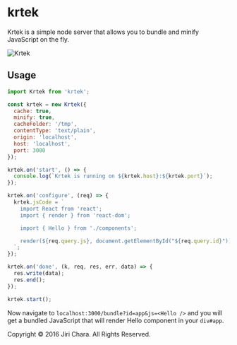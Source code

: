 # krtek

Krtek is a simple node server that allows you to bundle and minify JavaScript on the fly.

![Krtek](https://raw.github.com/JiriChara/krtek/master/public/images/krtek.jpg)

## Usage

```javascript
import Krtek from 'krtek';

const krtek = new Krtek({
  cache: true,
  minify: true,
  cacheFolder: '/tmp',
  contentType: 'text/plain',
  origin: 'localhost',
  host: 'localhost',
  port: 3000
});

krtek.on('start', () => {
  console.log(`Krtek is running on ${krtek.host}:${krtek.port}`);
});

krtek.on('configure', (req) => {
  krtek.jsCode = `
    import React from 'react';
    import { render } from 'react-dom';

    import { Hello } from './components';

    render(${req.query.js}, document.getElementById("${req.query.id}"));
  `;
});

krtek.on('done', (k, req, res, err, data) => {
  res.write(data);
  res.end();
});

krtek.start();
```

Now navigate to `localhost:3000/bundle?id=app&js=<Hello />` and you will get a bundled JavaScript that will render Hello component in your `div#app`.

Copyright © 2016 Jiri Chara. All Rights Reserved.
